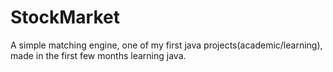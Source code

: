 # StockMarket
A simple matching engine, one of my first java projects(academic/learning), made in the first few months learning java.
